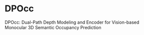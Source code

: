# DPOcc
DPOcc: Dual-Path Depth Modeling and Encoder for Vision-based Monocular 3D Semantic Occupancy Prediction

